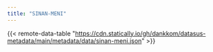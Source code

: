 ```yaml
---
title: "SINAN-MENI"
---
```


{{< remote-data-table "https://cdn.statically.io/gh/dankkom/datasus-metadata/main/metadata/data/sinan-meni.json" >}}
